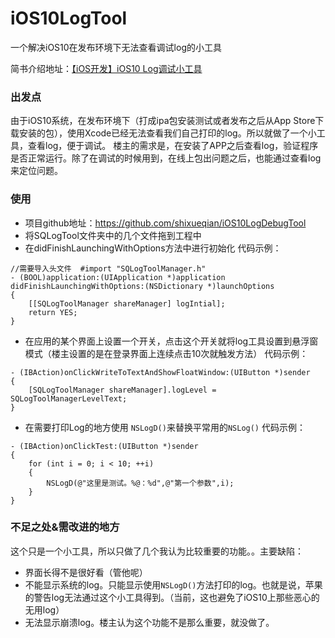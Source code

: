 # iOS10LogTool
一个解决iOS10在发布环境下无法查看调试log的小工具

简书介绍地址：[【iOS开发】iOS10 Log调试小工具](http://www.jianshu.com/p/23011d141622)

### 出发点
由于iOS10系统，在发布环境下（打成ipa包安装测试或者发布之后从App Store下载安装的包），使用Xcode已经无法查看我们自己打印的log。所以就做了一个小工具，查看log，便于调试。
楼主的需求是，在安装了APP之后查看log，验证程序是否正常运行。除了在调试的时候用到，在线上包出问题之后，也能通过查看log来定位问题。

### 使用

* 项目github地址：https://github.com/shixueqian/iOS10LogDebugTool
* 将SQLogTool文件夹中的几个文件拖到工程中
* 在didFinishLaunchingWithOptions方法中进行初始化
代码示例：

```
//需要导入头文件  #import "SQLogToolManager.h"
- (BOOL)application:(UIApplication *)application didFinishLaunchingWithOptions:(NSDictionary *)launchOptions 
{
    [[SQLogToolManager shareManager] logIntial];
    return YES;
}
```

* 在应用的某个界面上设置一个开关，点击这个开关就将log工具设置到悬浮窗模式（楼主设置的是在登录界面上连续点击10次就触发方法）
代码示例：


```
- (IBAction)onClickWriteToTextAndShowFloatWindow:(UIButton *)sender
{
    [SQLogToolManager shareManager].logLevel = SQLogToolManagerLevelText;
}
```

* 在需要打印Log的地方使用 ``NSLogD()``来替换平常用的``NSLog()``
代码示例：

```
- (IBAction)onClickTest:(UIButton *)sender
{
    for (int i = 0; i < 10; ++i)
    {
        NSLogD(@"这里是测试。%@：%d",@"第一个参数",i);
    }
}
```

### 不足之处&需改进的地方

这个只是一个小工具，所以只做了几个我认为比较重要的功能。。主要缺陷：

* 界面长得不是很好看（管他呢）
* 不能显示系统的log。只能显示使用``NSLogD()``方法打印的log。也就是说，苹果的警告log无法通过这个小工具得到。（当前，这也避免了iOS10上那些恶心的无用log）
* 无法显示崩溃log。楼主认为这个功能不是那么重要，就没做了。
